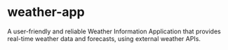 # weather-app
A user-friendly and reliable Weather Information Application that provides real-time weather data and forecasts, using external weather APIs.
